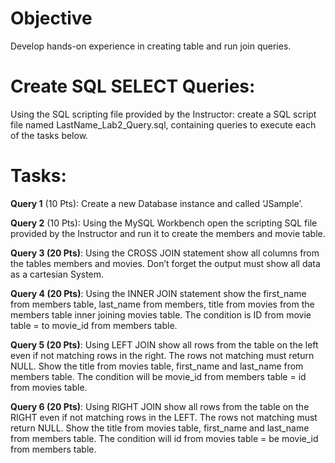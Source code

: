 # **Objective**
Develop hands-on experience in creating table and run join queries.

# **Create SQL SELECT Queries**:
Using the SQL scripting file provided by the Instructor: create a SQL script file named LastName_Lab2_Query.sql, containing queries to execute each of the tasks below.

# **Tasks**: 

**Query 1** (10 Pts): Create a new Database instance and called ‘JSample’.

**Query 2** (10 Pts): Using the MySQL Workbench open the scripting SQL file provided by the Instructor and run it to create the members and movie table.

**Query 3 (20 Pts)**: Using the CROSS JOIN statement show all columns from the tables members and movies. Don’t forget the output must show all data as a cartesian System.

**Query 4 (20 Pts)**: Using the INNER JOIN statement show the first_name from members table, last_name from members, title from movies from the members table inner joining movies table. The condition is ID from movie table = to movie_id from members table.

**Query 5 (20 Pts)**: Using LEFT JOIN show all rows from the table on the left even if not matching rows in the right. The rows not matching must return NULL. Show the title from movies table, first_name and last_name from members table. The condition will be movie_id from members table = id from movies table.

**Query 6 (20 Pts)**: Using RIGHT JOIN show all rows from the table on the RIGHT even if not matching rows in the LEFT. The rows not matching must return NULL. Show the title from movies table, first_name and last_name from members table. The condition will  id from movies table = be movie_id from members table.

